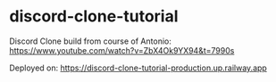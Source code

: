 # discord-clone-tutorial

Discord Clone build from course of Antonio: https://www.youtube.com/watch?v=ZbX4Ok9YX94&t=7990s

Deployed on: https://discord-clone-tutorial-production.up.railway.app

